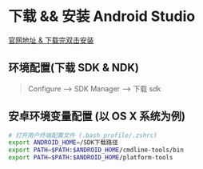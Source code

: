 # 下载 && 安装 Android Studio

[官网地址 & 下载完双击安装](https://developer.android.google.cn/studio/)

## 环境配置(下载 SDK & NDK)

> Configure --> SDK Manager --> 下载 sdk

## 安卓环境变量配置 (以 OS X 系统为例)

```bash
# 打开用户终端配置文件 (.bash_profile/.zshrc)
export ANDROID_HOME=/SDK下载路径
export PATH=$PATH:$ANDROID_HOME/cmdline-tools/bin
export PATH=$PATH:$ANDROID_HOME/platform-tools
```
